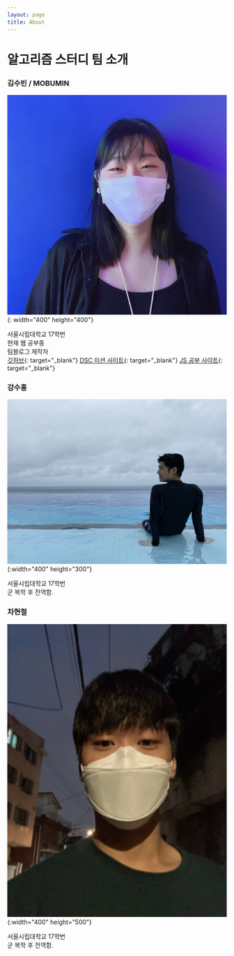 ```yaml
---
layout: page
title: About
---
```


# 알고리즘 스터디 팀 소개

### 김수빈 / MOBUMIN

![Subin](https://github.com/ALsolve/alsolve.github.io/blob/master/_assets/mobumin.jpg?raw=true){: width="400" height="400"}

서울시립대학교 17학번  
현재 웹 공부중  
팀블로그 제작자  
[깃허브](https://github.com/MOBUMIN){: target="_blank"}  [DSC 미션 사이트](https://mobumin.github.io/DSC-web/){: target="_blank"}  [JS 공부 사이트](https://mobumin.github.io/web-freestudy/){: target="_blank"}
  
### 강수홍

![ssuhong](https://github.com/ALsolve/alsolve.github.io/blob/master/_assets/ssuhong.jpg?raw=true){:width="400" height="300"}

서울시립대학교 17학번  
군 복학 후 전역함.
  
### 차현철

![hyun](https://github.com/ALsolve/alsolve.github.io/blob/master/_assets/hyun.jpg?raw=true){:width="400" height="500"}

서울시립대학교 17학번  
군 복학 후 전역함.